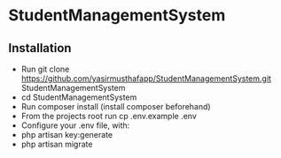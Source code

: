 # StudentManagementSystem
## Installation
- Run git clone https://github.com/yasirmusthafapp/StudentManagementSystem.git StudentManagementSystem
- cd StudentManagementSystem
- Run composer install (install composer beforehand)
- From the projects root run cp .env.example .env
- Configure your .env file, with:
- php artisan key:generate
- php artisan migrate
